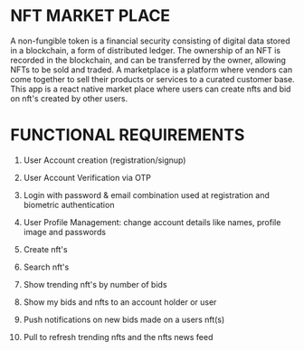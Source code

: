 # NFT MARKET PLACE

A non-fungible token is a financial security consisting of digital data stored in a blockchain, a form of distributed ledger. The ownership of an NFT is recorded in the blockchain, and can be transferred by the owner, allowing NFTs to be sold and traded.
A marketplace is a platform where vendors can come together to sell their products or services to a curated customer base. This app is a react native market place where users can create nfts and bid on nft's created by other users.


# FUNCTIONAL REQUIREMENTS

1) User Account creation (registration/signup)

2) User Account Verification via OTP

3) Login with password & email combination used at registration and biometric authentication

4) User Profile Management: change account details like names, profile image and passwords

5) Create nft's

6) Search nft's

7) Show trending nft's by number of bids

8) Show my bids and nfts to an account holder or user

9) Push notifications on new bids made on a users nft(s)

10) Pull to refresh trending nfts and the nfts news feed
